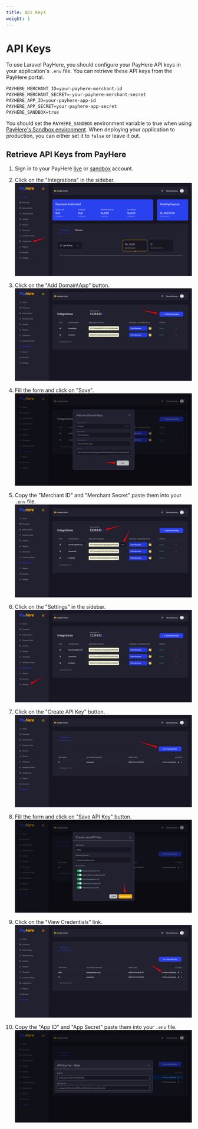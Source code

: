 ```yaml
---
title: Api Keys
weight: 1
---
```


# API Keys

To use Laravel PayHere, you should configure your PayHere API keys in your application's `.env` file. You can retrieve these API keys from the PayHere portal.

```dotenv
PAYHERE_MERCHANT_ID=your-payhere-merchant-id
PAYHERE_MERCHANT_SECRET=-your-payhere-merchant-secret
PAYHERE_APP_ID=your-payhere-app-id
PAYHERE_APP_SECRET=your-payhere-app-secret
PAYHERE_SANDBOX=true
```

You should set the `PAYHERE_SANDBOX` environment variable to true when using [PayHere's Sandbox environment](https://sandbox.payhere.lk). When deploying your application to production, you can either set it to `false` or leave it out.

## Retrieve API Keys from PayHere

1. Sign in to your PayHere [live](https://payhere.lk/) or [sandbox](https://support.payhere.lk/) account.

2. Click on the "Integrations" in the sidebar.
   ![Screenshot #1](../images/1.png)

3. Click on the "Add Domain\App" button.
   ![Screenshot #2](../images/2.png)

4. Fill the form and click on "Save".
   ![Screenshot #3](../images/3.png)

5. Copy the "Merchant ID" and "Merchant Secret" paste them into your `.env` file.
   ![Screenshot #4](../images/4.png)

6. Click on the "Settings" in the sidebar.
   ![Screenshot #5](../images/5.png)

7. Click on the "Create API Key" button.
   ![Screenshot #6](../images/6.png)

8. Fill the form and click on "Save API Key" button.
   ![Screenshot #7](../images/7.png)

9. Click on the "View Credentials" link.
   ![Screenshot #8](../images/8.png)

10. Copy the "App ID" and "App Secret" paste them into your `.env` file.
    ![Screenshot #9](../images/9.png)
